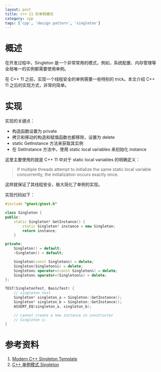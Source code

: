 ```yaml
---
layout: post
title: c++ 11 的单例模式
category: cpp
tags: ['cpp', 'design pattern', 'singleton']
---
```


# 概述

在开发过程中，Singleton 是一个非常常用的模式，例如，系统配置、内存管理等全局唯一的实例都需要使用单例。

在 C++ 11 之前，实现一个线程安全的单例需要一些特别的 trick。本文介绍 C++ 11 之后的实现方式，非常的简单。

# 实现

实现的关键点：
* 构造函数设置为 private
* 拷贝和移动的构造和赋值函数也都移除，设置为 delete
* static GetInstance 方法来获取其实例
* 在 GetInstance 方法中，使用 static local variables 来初始化 instance

这里主要使用的就是 C++ 11 中对于 static local variables 的明确定义：

> If multiple threads attempt to initialize the same static local variable concurrently, the initialization occurs exactly once.

这样就保证了其线程安全，极大简化了单例的实现。

实现代码如下：

```cpp
#include "gtest/gtest.h"

class Singleton {
public:
    static Singleton* GetInstance() {
        static Singleton* instance = new Singleton;
        return instance;
    }

private:
    Singleton() = default;
    ~Singleton() = default;

    Singleton(const Singleton&) = delete;
    Singleton(Singleton&&) = delete;
    Singleton& operator=(const Singleton&) = delete;
    Singleton& operator=(Singleton&&) = delete;
};

TEST(SingletonTest, BasicTest) {
    // singleton test
    Singleton* singleton_a = Singleton::GetInstance();
    Singleton* singleton_b = Singleton::GetInstance();
    ASSERT_EQ(singleton_a, singleton_b);

    // cannot create a new instance in constructor
    // Singleton s;
}
```


# 参考资料

1. [Modern C++ Singleton Template](https://codereview.stackexchange.com/questions/173929/modern-c-singleton-template)
2. [C++ 单例模式 Singleton](https://zhuanlan.zhihu.com/p/454537024)